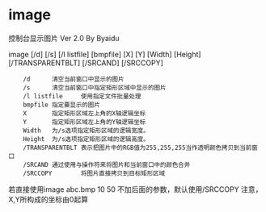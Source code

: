 # image
控制台显示图片
Ver 2.0 By Byaidu

image [/d] [/s] [/l listfile] [bmpfile] [X] [Y] [Width] [Height] [/TRANSPARENTBLT] [/SRCAND] [/SRCCOPY]

        /d      清空当前窗口中显示的图片
        /s      清空当前窗口中指定矩形区域中显示的图片
        /l listfile     使用指定文件批量处理
        bmpfile 指定要显示的图片
        X       指定矩形区域左上角的X轴逻辑坐标
        Y       指定矩形区域左上角的Y轴逻辑坐标
        Width   为/s选项指定矩形区域的逻辑宽度。
        Height  为/s选项指定矩形区域的逻辑高度。
        /TRANSPARENTBLT 表示把图片中的RGB值为255,255,255当作透明颜色拷贝到当前窗口
        /SRCAND 通过使用与操作符来将图片和当前窗口中的颜色合并
        /SRCCOPY        将图片直接拷贝到目标矩形区域

若直接使用image abc.bmp 10 50 不加后面的参数，默认使用/SRCCOPY
注意，X,Y所构成的坐标由0起算
